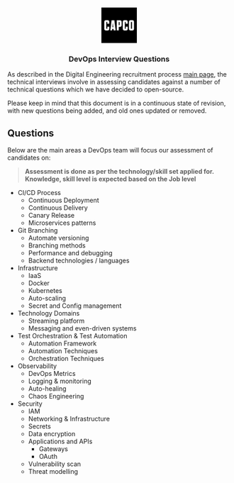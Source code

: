 <!-- PROJECT LOGO -->
<br />
<p align="center">
  <a href="https://github.com/capcodigital/repo_name">
    <img src="images/logo.png" alt="Logo" width="80" height="80">
  </a>

<h3 align="center"> DevOps Interview Questions </h3>

As described in the Digital Engineering recruitment process [main page](https://github.com/capcodigital/interview-questions/blob/main/README.md#interview-questions), the technical interviews involve in assessing candidates against a number of technical questions which we have decided to open-source.

Please keep in mind that this document is in a continuous state of revision, with new questions being added, and old ones updated or removed.

## Questions

Below are the main areas a DevOps team will focus our assessment of candidates on:

> **Assessment is done as per the technology/skill set applied for.  Knowledge, skill level is expected based on the Job level**

* CI/CD Process
  * Continuous Deployment
  * Continuous Delivery
  * Canary Release
  * Microservices patterns
* Git Branching
  * Automate versioning
  * Branching methods
  * Performance and debugging
  * Backend technologies / languages
* Infrastructure
  * IaaS
  * Docker
  * Kubernetes
  * Auto-scaling
  * Secret and Config management
* Technology Domains
  * Streaming platform
  * Messaging and even-driven systems
* Test Orchestration & Test Automation
  * Automation Framework
  * Automation Techniques
  * Orchestration Techniques
* Observability
  * DevOps Metrics
  * Logging & monitoring
  * Auto-healing
  * Chaos Engineering
* Security
  * IAM
  * Networking & Infrastructure
  * Secrets
  * Data encryption
  * Applications and APIs
    * Gateways
    * OAuth
  * Vulnerability scan
  * Threat modelling
